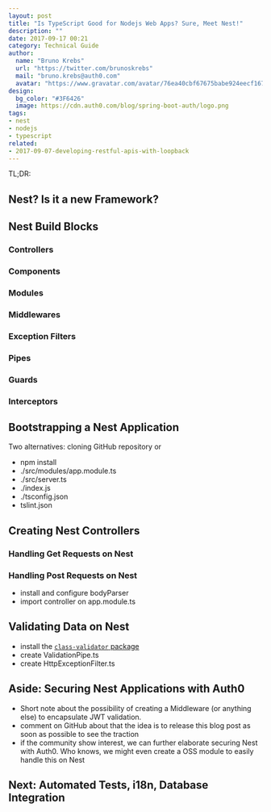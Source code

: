 ```yaml
---
layout: post
title: "Is TypeScript Good for Nodejs Web Apps? Sure, Meet Nest!"
description: ""
date: 2017-09-17 00:21
category: Technical Guide
author:
  name: "Bruno Krebs"
  url: "https://twitter.com/brunoskrebs"
  mail: "bruno.krebs@auth0.com"
  avatar: "https://www.gravatar.com/avatar/76ea40cbf67675babe924eecf167b9b8?s=60"
design:
  bg_color: "#3F6426"
  image: https://cdn.auth0.com/blog/spring-boot-auth/logo.png
tags:
- nest
- nodejs
- typescript
related:
- 2017-09-07-developing-restful-apis-with-loopback
---
```


TL;DR:

## Nest? Is it a new Framework?

## Nest Build Blocks

### Controllers
### Components
### Modules
### Middlewares
### Exception Filters
### Pipes
### Guards
### Interceptors

## Bootstrapping a Nest Application

Two alternatives: cloning GitHub repository or

- npm install
- ./src/modules/app.module.ts
- ./src/server.ts
- ./index.js
- ./tsconfig.json
- tslint.json

## Creating Nest Controllers

### Handling Get Requests on Nest

### Handling Post Requests on Nest

- install and configure bodyParser
- import controller on app.module.ts

## Validating Data on Nest

- install the [`class-validator` package](https://github.com/pleerock/class-validator)
- create ValidationPipe.ts
- create HttpExceptionFilter.ts

## Aside: Securing Nest Applications with Auth0

- Short note about the possibility of creating a Middleware (or anything else) to encapsulate JWT validation.
- comment on GitHub about that the idea is to release this blog post as soon as possible to see the traction
- if the community show interest, we can further elaborate securing Nest with Auth0. Who knows, we might even create a OSS module to easily handle this on Nest

## Next: Automated Tests, i18n, Database Integration
